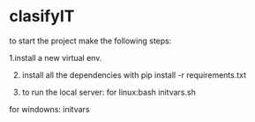 # clasifyIT

to start the project make the following steps:

1.install a new virtual env.

2. install all the dependencies with  pip install -r requirements.txt

3. to run the local server:
for linux:bash initvars.sh

for windowns: initvars
